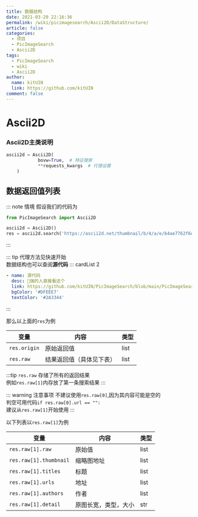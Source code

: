 ```yaml
---
title: 数据结构
date: 2021-03-20 22:16:36
permalink: /wiki/picimagesearch/Ascii2D/DataStructure/
article: false
categories:
  - 项目
  - PicImageSearch
  - Ascii2D
tags:
  - PicImageSearch
  - wiki
  - Ascii2D
author: 
  name: kitUIN
  link: https://github.com/kitUIN
comment: false
---
```

# Ascii2D

### Ascii2D主类说明
```python
ascii2d = Ascii2D(
            bovw=True,  # 特征搜索
            **requests_kwargs  # 代理设置
    )
```
## 数据返回值列表
::: note 情境
假设我们的代码为
```python
from PicImageSearch import Ascii2D

ascii2d = Ascii2D()
res = ascii2d.search('https://ascii2d.net/thumbnail/b/4/a/e/b4ae7762f6d247e04bba6b925ce5f6d1.jpg')
```
:::


::: tip
代理方法见快速开始  
数据结构也可以查阅**源代码**
::: cardList 2
```yaml
- name: 源代码
  desc: 🚀强的人直接看这个
  link: https://github.com/kitUIN/PicImageSearch/blob/main/PicImageSearch/Utils/ascii2d.py
  bgColor: '#DFEEE7'
  textColor: '#2A3344'
```
:::

那么以上面的`res`为例

|变量              |   内容             |  类型  |
|----              | ----              | ----  |
|`res.origin`|原始返回值|list|
|`res.raw`|结果返回值（具体见下表）|list|

:::tip
`res.raw` 存储了所有的返回结果  
例如`res.raw[1]`内存放了第一条搜索结果
:::
  
::: warning 注意事项
不建议使用`res.raw[0]`,因为其内容可能是空的  
判空可用代码`if res.raw[0].url == "":`  
建议从`res.raw[1]`开始使用
:::


以下列表以`res.raw[1]`为例


|变量              |   内容             |  类型  |
|----              | ----              | ----  |
|`res.raw[1].raw`|原始值|list|
|`res.raw[1].thumbnail`|缩略图地址| list|
|`res.raw[1].titles`|标题| list |
|`res.raw[1].urls`|地址| list |
|`res.raw[1].authors`|作者| list |
|`res.raw[1].detail`|原图长宽，类型，大小|str|

